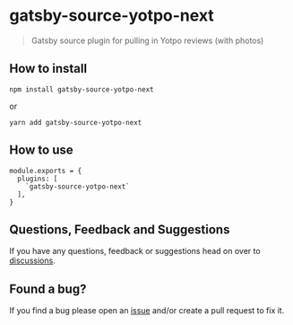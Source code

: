 # gatsby-source-yotpo-next

> Gatsby source plugin for pulling in Yotpo reviews (with photos)

## How to install

`npm install gatsby-source-yotpo-next`

or

`yarn add gatsby-source-yotpo-next`

## How to use

```
module.exports = {
  plugins: [
    `gatsby-source-yotpo-next`
  ],
}
```

## Questions, Feedback and Suggestions

If you have any questions, feedback or suggestions head on over to [discussions](https://github.com/davidpaulsson/gatsby-source-yotpo-next/discussions).

## Found a bug?

If you find a bug please open an [issue](https://github.com/davidpaulsson/gatsby-source-yotpo-next/issues) and/or create a pull request to fix it.
